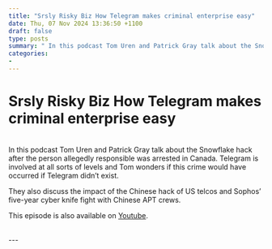 ```yaml
---
title: "Srsly Risky Biz How Telegram makes criminal enterprise easy"
date: Thu, 07 Nov 2024 13:36:50 +1100
draft: false
type: posts
summary: " In this podcast Tom Uren and Patrick Gray talk about the Snowflake hack after the person allegedly responsible was arrested in Canada."
categories: 
- 
---
```

# Srsly Risky Biz How Telegram makes criminal enterprise easy


<br/>
In this podcast Tom Uren and Patrick Gray talk about the Snowflake hack after the person allegedly responsible was arrested in Canada. Telegram is involved at all sorts of levels and Tom wonders if this crime would have occurred if Telegram didn’t exist.

They also discuss the impact of the Chinese hack of US telcos and Sophos’ five-year cyber knife fight with Chinese APT crews.

This episode is also available on [Youtube](https://youtu.be/CsS_AgifrmU).

<br/>
---
